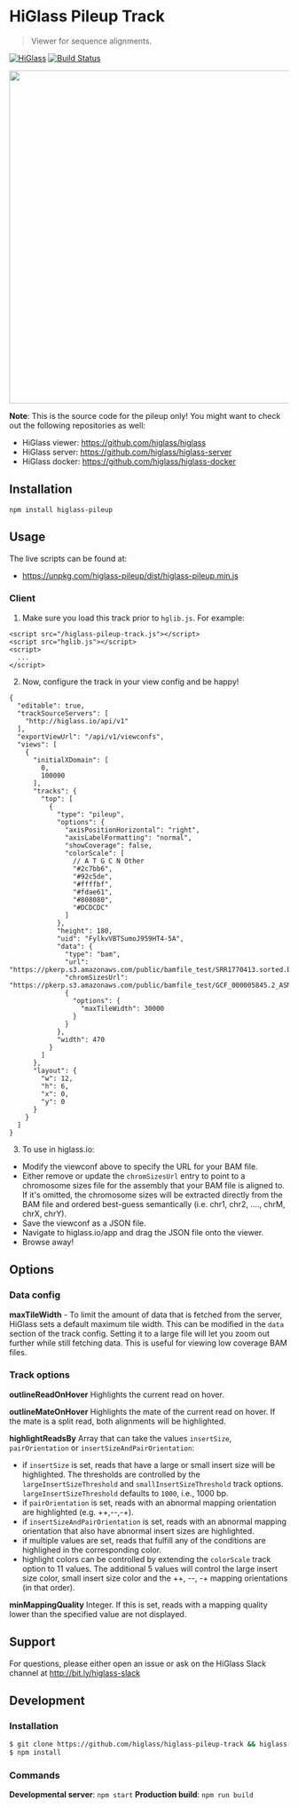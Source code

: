 # HiGlass Pileup Track

> Viewer for sequence alignments.

[![HiGlass](https://img.shields.io/badge/higlass-👍-red.svg?colorB=0f5d92)](http://higlass.io)
[![Build Status](https://img.shields.io/travis/higlass/higlass-pileup-track/master.svg?colorB=0f5d92)](https://travis-ci.org/higlass/higlass-pileup-track)

<img src="/teaser.png?raw=true" width="600" />

**Note**: This is the source code for the pileup only! You might want to check out the following repositories as well:

- HiGlass viewer: https://github.com/higlass/higlass
- HiGlass server: https://github.com/higlass/higlass-server
- HiGlass docker: https://github.com/higlass/higlass-docker

## Installation

```
npm install higlass-pileup
```

## Usage

The live scripts can be found at:

- https://unpkg.com/higlass-pileup/dist/higlass-pileup.min.js

### Client

1. Make sure you load this track prior to `hglib.js`. For example:

```
<script src="/higlass-pileup-track.js"></script>
<script src="hglib.js"></script>
<script>
  ...
</script>
```

2. Now, configure the track in your view config and be happy!

```
{
  "editable": true,
  "trackSourceServers": [
    "http://higlass.io/api/v1"
  ],
  "exportViewUrl": "/api/v1/viewconfs",
  "views": [
    {
      "initialXDomain": [
        0,
        100000
      ],
      "tracks": {
        "top": [
          {
            "type": "pileup",
            "options": {
              "axisPositionHorizontal": "right",
              "axisLabelFormatting": "normal",
              "showCoverage": false,
              "colorScale": [
                // A T G C N Other
                "#2c7bb6",
                "#92c5de",
                "#ffffbf",
                "#fdae61",
                "#808080",
                "#DCDCDC"
              ]
            },
            "height": 180,
            "uid": "FylkvVBTSumoJ959HT4-5A",
            "data": {
              "type": "bam",
              "url": "https://pkerp.s3.amazonaws.com/public/bamfile_test/SRR1770413.sorted.bam",
              "chromSizesUrl": "https://pkerp.s3.amazonaws.com/public/bamfile_test/GCF_000005845.2_ASM584v2_genomic.chrom.sizes",
              {
                "options": {
                  "maxTileWidth": 30000
                }
              }
            },
            "width": 470
          }
        ]
      },
      "layout": {
        "w": 12,
        "h": 6,
        "x": 0,
        "y": 0
      }
    }
  ]
}
```

3. To use in higlass.io:

- Modify the viewconf above to specify the URL for your BAM file.
- Either remove or update the `chromSizesUrl` entry to point to a chromosome sizes file for the assembly that your BAM file is aligned to. If it's omitted, the chromosome sizes will be extracted directly from the BAM file and ordered best-guess semantically (i.e. chr1, chr2, ...., chrM, chrX, chrY).
- Save the viewconf as a JSON file.
- Navigate to higlass.io/app and drag the JSON file onto the viewer.
- Browse away!

## Options

### Data config

**maxTileWidth** - To limit the amount of data that is fetched from the server, HiGlass sets a
default maximum tile width. This can be modified in the `data` section of the track config. Setting
it to a large file will let you zoom out further while still fetching data. This is useful for
viewing low coverage BAM files.

### Track options

**outlineReadOnHover** Highlights the current read on hover.

**outlineMateOnHover** Highlights the mate of the current read on hover. If the mate is a split read, 
both alignments will be highlighted.

**highlightReadsBy** Array that can take the values `insertSize`, `pairOrientation` or `insertSizeAndPairOrientation`:
- if `insertSize` is set, reads that have a large or small insert size will be highlighted. The thresholds are controlled by the `largeInsertSizeThreshold` and `smallInsertSizeThreshold` track options. `largeInsertSizeThreshold` defaults to `1000`, i.e., 1000 bp.
- if `pairOrientation` is set, reads with an abnormal mapping orientation are highlighted (e.g. ++,--,-+).
- if `insertSizeAndPairOrientation` is set, reads with an abnormal mapping orientation that also have abnormal insert sizes are highlighted.
- if multiple values are set, reads that fulfill any of the conditions are highlighed in the corresponding color.
- highlight colors can be controlled by extending the `colorScale` track option to 11 values. The additional 5 values will control the large insert size color, small insert size color and the ++, --, -+ mapping orientations (in that order).

**minMappingQuality** Integer. If this is set, reads with a mapping quality lower than the specified value are not displayed.

## Support

For questions, please either open an issue or ask on the HiGlass Slack channel at http://bit.ly/higlass-slack

## Development

### Installation

```bash
$ git clone https://github.com/higlass/higlass-pileup-track && higlass-pileup-track
$ npm install
```

### Commands

**Developmental server**: `npm start`
**Production build**: `npm run build`
